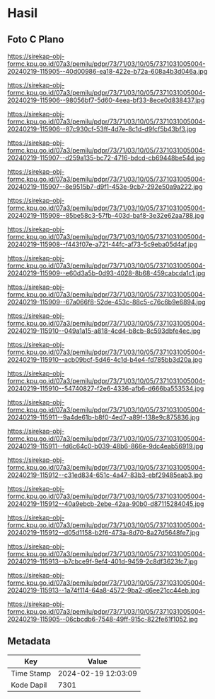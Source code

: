 # Hasil

## Foto C Plano

https://sirekap-obj-formc.kpu.go.id/07a3/pemilu/pdpr/73/71/03/10/05/7371031005004-20240219-115905--40d00986-ea18-422e-b72a-608a4b3d046a.jpg

https://sirekap-obj-formc.kpu.go.id/07a3/pemilu/pdpr/73/71/03/10/05/7371031005004-20240219-115906--98056bf7-5d60-4eea-bf33-8ece0d838437.jpg

https://sirekap-obj-formc.kpu.go.id/07a3/pemilu/pdpr/73/71/03/10/05/7371031005004-20240219-115906--87c930cf-53ff-4d7e-8c1d-d9fcf5b43bf3.jpg

https://sirekap-obj-formc.kpu.go.id/07a3/pemilu/pdpr/73/71/03/10/05/7371031005004-20240219-115907--d259a135-bc72-4716-bdcd-cb69448be54d.jpg

https://sirekap-obj-formc.kpu.go.id/07a3/pemilu/pdpr/73/71/03/10/05/7371031005004-20240219-115907--8e9515b7-d9f1-453e-9cb7-292e50a9a222.jpg

https://sirekap-obj-formc.kpu.go.id/07a3/pemilu/pdpr/73/71/03/10/05/7371031005004-20240219-115908--85be58c3-57fb-403d-baf8-3e32e62aa788.jpg

https://sirekap-obj-formc.kpu.go.id/07a3/pemilu/pdpr/73/71/03/10/05/7371031005004-20240219-115908--f443f07e-a721-44fc-af73-5c9eba05d4af.jpg

https://sirekap-obj-formc.kpu.go.id/07a3/pemilu/pdpr/73/71/03/10/05/7371031005004-20240219-115909--e60d3a5b-0d93-4028-8b68-459cabcda1c1.jpg

https://sirekap-obj-formc.kpu.go.id/07a3/pemilu/pdpr/73/71/03/10/05/7371031005004-20240219-115909--67a066f8-52de-453c-88c5-c76c6b9e6894.jpg

https://sirekap-obj-formc.kpu.go.id/07a3/pemilu/pdpr/73/71/03/10/05/7371031005004-20240219-115910--049a1a15-a818-4cd4-b8cb-8c593dbfe4ec.jpg

https://sirekap-obj-formc.kpu.go.id/07a3/pemilu/pdpr/73/71/03/10/05/7371031005004-20240219-115910--acb09bcf-5d46-4c1d-b4e4-fd785bb3d20a.jpg

https://sirekap-obj-formc.kpu.go.id/07a3/pemilu/pdpr/73/71/03/10/05/7371031005004-20240219-115910--54740827-f2e6-4336-afb6-d666ba553534.jpg

https://sirekap-obj-formc.kpu.go.id/07a3/pemilu/pdpr/73/71/03/10/05/7371031005004-20240219-115911--9a4de61b-b8f0-4ed7-a89f-138e9c875836.jpg

https://sirekap-obj-formc.kpu.go.id/07a3/pemilu/pdpr/73/71/03/10/05/7371031005004-20240219-115911--fd6c64c0-b039-48b6-866e-9dc4eab56919.jpg

https://sirekap-obj-formc.kpu.go.id/07a3/pemilu/pdpr/73/71/03/10/05/7371031005004-20240219-115912--c31ed834-651c-4a47-83b3-ebf29485eab3.jpg

https://sirekap-obj-formc.kpu.go.id/07a3/pemilu/pdpr/73/71/03/10/05/7371031005004-20240219-115912--40a9ebcb-2ebe-42aa-90b0-d87115284045.jpg

https://sirekap-obj-formc.kpu.go.id/07a3/pemilu/pdpr/73/71/03/10/05/7371031005004-20240219-115912--d05d1158-b2f6-473a-8d70-8a27d5648fe7.jpg

https://sirekap-obj-formc.kpu.go.id/07a3/pemilu/pdpr/73/71/03/10/05/7371031005004-20240219-115913--b7cbce9f-9ef4-401d-9459-2c8df3623fc7.jpg

https://sirekap-obj-formc.kpu.go.id/07a3/pemilu/pdpr/73/71/03/10/05/7371031005004-20240219-115913--1a74f114-64a8-4572-9ba2-d6ee21cc44eb.jpg

https://sirekap-obj-formc.kpu.go.id/07a3/pemilu/pdpr/73/71/03/10/05/7371031005004-20240219-115905--06cbcdb6-7548-49ff-915c-822fe61f1052.jpg


## Metadata

| Key        | Value               |
| ---------- | ------------------- |
| Time Stamp | 2024-02-19 12:03:09 |
| Kode Dapil | 7301                |



